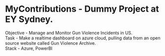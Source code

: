 # MyContributions - Dummy Project at EY Sydney. <br>
Objective - Manage and Monitor Gun Violence Incidents in US. <br>
Task - Make a realtime dashboard on azure cloud, pulling data from an open source website called Gun Violence Archive. <br>
Stack - Azure, PowerBI
